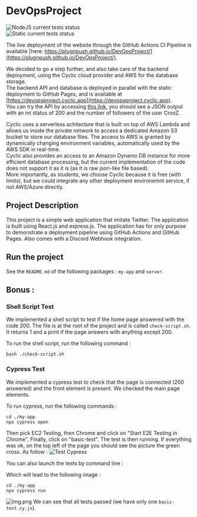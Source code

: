 # DevOpsProject

![NodeJS current tests status](https://github.com/plugnpush/devopsproject/actions/workflows/node.js.yml/badge.svg)  
![Static current tests status](https://github.com/plugnpush/devopsproject/actions/workflows/static.yml/badge.svg)

The live deployment of the website through the GitHub Actions CI Pipeline is available [here: https://plugnpush.github.io/DevOpsProject/](https://plugnpush.github.io/DevOpsProject/).  

We decided to go a step further, and also take care of the backend deployment, using the Cyclic cloud provider and AWS for the database storage.  
The backend API and database is deployed in parallel with the static deployment to GitHub Pages, and is available at [https://devopsproject.cyclic.app](https://devopsproject.cyclic.app).  
You can try the API by accessing [this link](https://devopsproject.cyclic.app/api/friend/followers/CrooZ), you should see a JSON output with an int status of 200 and the number of followers of the user CrooZ.  

Cyclic uses a serverless achitecture that is built on top of AWS Lambda and allows us inside the private network to access a dedicated Amazon S3 bucket to store our database files. The access to AWS is granted by dynamically changing environment variables, automatically used by the AWS SDK in real-time.  
Cyclic also provides an access to an Amazon Dynamo DB instance for more efficient database processing, but the current implementation of the code does not support it as it is (as it is raw json-like file based).  
More importantly, as students, we choose Cyclic because it is free (with limits), but we could integrate any other deployment environemnt service, if not AWS/Azure directly.  


## Project Description

This project is a simple web application that imitate Twitter. The application is built using React.js and express.js. The application has for only purpose to demonstrate a deployment pipeline using GitHub Actions and GitHub Pages. Also comes with a Discord Webhook integration.

## Run the project 

See the `README.md` of the following packages : `my-app` and `server`.

## Bonus :

### Shell Script Test

We implemented a shell script to test if the home page answered with the code 200. The file is at the root of the project
and is called ``check-script.sh``. It returns 1 and a print if the page answers with anything except 200.

To run the shell script, run the following command :

```shell
bash ./check-script.sh
```

### Cypress Test

We implemented a cypress test to check that the page is connected (200 answered) and the front element is present. We 
checked the main page elements.

To run cypress, run the following commands :
```shell
cd ./my-app
npx cypress open
```

Then pick EC2 Testing, then Chrome and click on "Start E2E Testing in Chrome". Finally, click on "basic-test". The test
is then running. If everything was ok, on the top left of the page you should see the picture the green cross. As follow :
![Test Cypress](./CypressTest.png)

You can also launch the tests by command line :

Which will lead to the following image :

```shell
cd ./my-app
npx cypress run
```

![img.png](./Cypress-CmdLine.png)
We can see that all tests passed (we have only one `basic-test.cy.js`).
